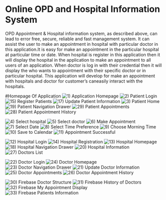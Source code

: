 # Online OPD and Hospital Information System

OPD Appointment &amp; Hospital information system, as described above, can lead to error free,
secure, reliable and fast management system. It can assist the user to make an appointment in 
hospital with particular doctor in this application.It is easy for make an appointment in the 
particular hospital at particular time or date. When hospital is register in this application
then it will display the hospital in the application to make an appointment to all users of an
application. When doctor is log in with their credential then it will display the who wants to 
appointment with their specific doctor or in particular hospital. This application will develop 
for make an appointment with hospitals and doctor for customer’s caneasily interact with the hospitals.

#Homepage Of Application
![1) Application Homepage](https://user-images.githubusercontent.com/53448502/107501780-db780900-6bbd-11eb-9947-3ed3a1239392.jpg)
![2) Patient Login](https://user-images.githubusercontent.com/53448502/107501810-e468da80-6bbd-11eb-88a8-5ff6ed063a29.jpg)
![15) Register Patients](https://user-images.githubusercontent.com/53448502/107501875-f6e31400-6bbd-11eb-9de3-fd42b627a0ea.jpg)
![17) Update Patient Information](https://user-images.githubusercontent.com/53448502/107502027-298d0c80-6bbe-11eb-96c7-5f4be491b5fa.jpg)
![3) Patient Home](https://user-images.githubusercontent.com/53448502/107501887-fc405e80-6bbd-11eb-87e4-0fed2e64f613.jpg)
![19) Patient Navigation Drawer](https://user-images.githubusercontent.com/53448502/107502101-4295bd80-6bbe-11eb-951b-e871d4233099.jpg)
![29) Patient Appointments](https://user-images.githubusercontent.com/53448502/107502161-593c1480-6bbe-11eb-8ff0-3c474b798838.jpg)
![28) Patient Appointment History](https://user-images.githubusercontent.com/53448502/107502193-61944f80-6bbe-11eb-8773-9ef5915e6309.jpg)

![4) Select hospital](https://user-images.githubusercontent.com/53448502/107501899-006c7c00-6bbe-11eb-8968-834874d2ff63.jpg)
![5) Select doctor](https://user-images.githubusercontent.com/53448502/107501905-03676c80-6bbe-11eb-88ab-95e3503a3f17.jpg)
![6) Make Appointment](https://user-images.githubusercontent.com/53448502/107501933-0bbfa780-6bbe-11eb-8e2a-57babbf1db23.jpg)
![7) Select Date](https://user-images.githubusercontent.com/53448502/107501945-0febc500-6bbe-11eb-9adb-a67a70479da0.jpg)
![8) Select Time Preference](https://user-images.githubusercontent.com/53448502/107501959-1417e280-6bbe-11eb-9da7-3d41d387fe90.jpg)
![9) Choose Morning Time](https://user-images.githubusercontent.com/53448502/107501973-1712d300-6bbe-11eb-9871-a88bfd4089fa.jpg)
![10) Save to Calendar](https://user-images.githubusercontent.com/53448502/107501990-1bd78700-6bbe-11eb-9ff1-e11a73ad8719.jpg)
![11) Appointment Successful](https://user-images.githubusercontent.com/53448502/107502004-2003a480-6bbe-11eb-9017-3298afcf4528.jpg)




![12) Hospital Login](https://user-images.githubusercontent.com/53448502/107502258-74a71f80-6bbe-11eb-8bb7-82478bef0671.jpg)
![14) Hospital Registration](https://user-images.githubusercontent.com/53448502/107502272-783aa680-6bbe-11eb-806b-806f11cd4f0a.jpg)
![13) Hospital Homepage](https://user-images.githubusercontent.com/53448502/107502338-90122a80-6bbe-11eb-9d84-a830781ef030.jpg)
![18) Hospital Navigation Drawer](https://user-images.githubusercontent.com/53448502/107502358-956f7500-6bbe-11eb-86eb-1204d38db014.jpg)
![20) Hospital Information](https://user-images.githubusercontent.com/53448502/107502478-b637ca80-6bbe-11eb-997f-64e3ddaa7680.jpg)
![27) Doctors List](https://user-images.githubusercontent.com/53448502/107502674-f9923900-6bbe-11eb-94ee-47a181fb44ec.jpg)


![22) Doctor Login](https://user-images.githubusercontent.com/53448502/107502525-c354b980-6bbe-11eb-8a11-87f39b2b2e63.jpg)
![24) Doctor Homepage](https://user-images.githubusercontent.com/53448502/107502531-c5b71380-6bbe-11eb-8df4-eabd8d1aab91.jpg)
![23) Doctor Navigation Drawer](https://user-images.githubusercontent.com/53448502/107502569-d49dc600-6bbe-11eb-8dfb-2428aba19875.jpg)
![21) Update Doctor Information](https://user-images.githubusercontent.com/53448502/107502545-cb145e00-6bbe-11eb-9311-d2448ed6641d.jpg)
![25) Doctor Appointments](https://user-images.githubusercontent.com/53448502/107502755-1890cb00-6bbf-11eb-8718-111097b88f80.jpg)
![26) Doctor Appointment History](https://user-images.githubusercontent.com/53448502/107502784-26dee700-6bbf-11eb-967b-2584cff1fcc7.jpg)



![30) Firebase Doctor Structure](https://user-images.githubusercontent.com/53448502/107502955-60175700-6bbf-11eb-9bff-5a093c2fb4ec.jpg)
![31) Firebase History of Doctors](https://user-images.githubusercontent.com/53448502/107502967-64437480-6bbf-11eb-80c0-1e70c0bbb6d4.jpg)
![32) Firebase My Appointment Display](https://user-images.githubusercontent.com/53448502/107502988-69082880-6bbf-11eb-96f4-8598bfbebd33.jpg)
![33) Firebase Patients Information](https://user-images.githubusercontent.com/53448502/107503003-6f96a000-6bbf-11eb-9f2e-6b1de03196f0.jpg)

